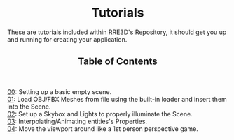<h1 align="center"><strong>Tutorials</strong></h1>
These are tutorials included within RRE3D's Repository, it should get you up and running
for creating your application. <br>

<h2 align="center"><strong>Table of Contents</strong></h2><br>

[00](00_CreateScene): Setting up a basic empty scene. <br>
[01](01_LoadingMeshes): Load OBJ/FBX Meshes from file using the built-in loader and insert them into the Scene. <br>
[02](02_Lightning): Set up a Skybox and Lights to properly illuminate the Scene. <br>
[03](03_AnimateProperties): Interpolating/Animating entities's Properties. <br>
[04](04_ViewportMovement): Move the viewport around like a 1st person perspective game. <br>
